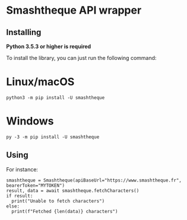 # Smashtheque API wrapper

## Installing

**Python 3.5.3 or higher is required**

To install the library, you can just run the following command:

# Linux/macOS
`python3 -m pip install -U smashtheque`

# Windows
`py -3 -m pip install -U smashtheque`

## Using

For instance:
```
smashtheque = Smashtheque(apiBaseUrl="https://www.smashtheque.fr", bearerToken="MYTOKEN")
result, data = await smashtheque.fetchCharacters()
if result:
  print("Unable to fetch characters")
else:
  print(f"Fetched {len(data)} characters")
```

